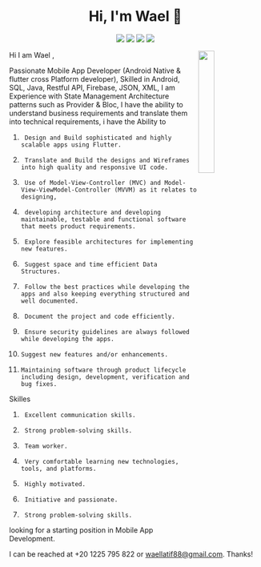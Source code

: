 
<h1 align="center">Hi, I'm Wael 👋</h1>
<p align="center">
    <a href="https://twitter.com/waeldevo19"><img src="https://img.shields.io/badge/twitter-%231FA1F1?style=flat&logo=twitter&logoColor=white"/></a>
    <a href="https://www.linkedin.com/in/wael-latif-512939105/"><img src="https://img.shields.io/badge/linkedin-%230177B5?style=flat&logo=linkedin&logoColor=white"/></a>
    <a href="https://www.youtube.com/channel/UCZYa_AEAdviseH5rpyKeRrA"><img src="https://img.shields.io/badge/youtube-%23FF0000?style=flat&logo=youtube&logoColor=white"/></a>
    <a href="https://www.instagram.com/waeldev0/"><img src="https://img.shields.io/badge/instagram-%23E4415F?style=flat&logo=instagram&logoColor=white"/></a>
  </p>
  
  <img src="https://scontent.fcai20-2.fna.fbcdn.net/v/t1.18169-9/993569_10207628454007063_8532267495228045651_n.jpg?_nc_cat=106&ccb=1-6&_nc_sid=174925&_nc_ohc=jit_19LRZTYAX__337_&_nc_ht=scontent.fcai20-2.fna&oh=00_AT8ThY5rh-G7acr13wnW0EHOZgXTRrYs4dSOiTdvdJqZZg&oe=62A40555" align="right" width="25%"/>

Hi I am Wael , 

Passionate Mobile App Developer (Android Native & flutter cross Platform developer), Skilled in Android, SQL, Java, Restful API, Firebase, JSON, XML, I am Experience with State Management Architecture patterns such as Provider & Bloc, I have the ability to understand business requirements and translate them into technical requirements, 
i have the Ability to 

1.      Design and Build sophisticated and highly scalable apps using Flutter.
2.      Translate and Build the designs and Wireframes into high quality and responsive UI code.
3.      Use of Model-View-Controller (MVC) and Model-View-ViewModel-Controller (MVVM) as it relates to designing,
4.      developing architecture and developing maintainable, testable and functional software that meets product requirements.
5.      Explore feasible architectures for implementing new features.
6.      Suggest space and time efficient Data Structures.
7.      Follow the best practices while developing the apps and also keeping everything structured and well documented.
8.      Document the project and code efficiently.
9.      Ensure security guidelines are always followed while developing the apps.
10.     Suggest new features and/or enhancements.
11.     Maintaining software through product lifecycle including design, development, verification and bug fixes.

Skilles 
1.      Excellent communication skills.
2.      Strong problem-solving skills.
3.      Team worker.
4.      Very comfortable learning new technologies, tools, and platforms.
5.      Highly motivated.
6.      Initiative and passionate.
7.      Strong problem-solving skills.

looking for a starting position in Mobile App Development.

I can be reached at +20 1225 795 822 or waellatif88@gmail.com.
Thanks!
